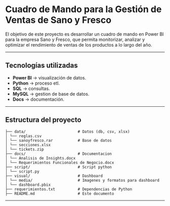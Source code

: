 # Cuadro de Mando para la Gestión de Ventas de Sano y Fresco

El objetivo de este proyecto es desarrollar un cuadro de mando en Power BI para la empresa
Sano y Fresco, que permita monitorizar, analizar y optimizar el rendimiento de ventas de los 
productos a lo largo del año.

---

## Tecnologías utilizadas
- **Power BI** → visualización de datos.
- **Python** → proceso etl.  
- **SQL** → consultas.
- **MySQL** → gestion de base de datos.
- **Docs** → documentación.
---

## Estructura del proyecto
```
├── data/                       # Datos (db, csv, xlsx) 
│ └── reglas.csv
│ └── sanoyfresco.rar           # Base de datos
│ └── secciones.xlsx
│ └── tickets.zip
├── docs/                       # Documentacion  
│ └── Analisis de Insights.docx  
│ └── Requerimientos Funcionales de Negocio.docx 
├── script/                     # Script python
│ └── script.py  
├── visual/                     # Dashboard
│ └── media/                    # Imagenes y formatos para dashboard
│ └── dashboard.pbix
├── requerimientos.txt          # Dependencias de Python  
├── README.md                   # Este documento
```
---